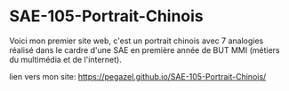# SAE-105-Portrait-Chinois

Voici mon premier site web, c'est un portrait chinois avec 7 analogies réalisé dans le cardre d'une SAE en première année de BUT MMI (métiers du multimédia et de l'internet). 

lien vers mon site: https://pegazel.github.io/SAE-105-Portrait-Chinois/
